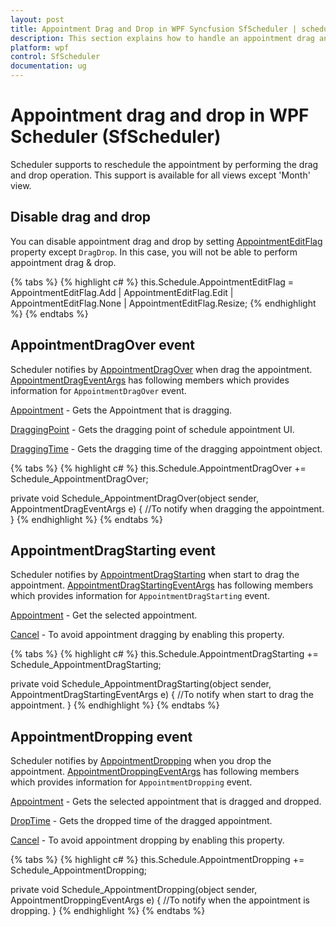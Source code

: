 ```yaml
---
layout: post
title: Appointment Drag and Drop in WPF Syncfusion SfScheduler | scheduler
description: This section explains how to handle an appointment drag and drop in WPF SfScheduler. Also, expalin about events in which used in drag and drop.
platform: wpf
control: SfScheduler
documentation: ug
---
```

# Appointment drag and drop in WPF Scheduler (SfScheduler)
Scheduler supports to reschedule the appointment by performing the drag and drop operation. This support is available for all views except 'Month' view.

## Disable drag and drop
You can disable appointment drag and drop by setting [AppointmentEditFlag](https://help.syncfusion.com/cr/wpf/Syncfusion.SfScheduler.WPF~Syncfusion.UI.Xaml.Scheduler.SfScheduler~AppointmentEditFlag.html) property except `DragDrop`. In this case, you will not be able to perform appointment drag & drop.

{% tabs %}
{% highlight c# %}
this.Schedule.AppointmentEditFlag = AppointmentEditFlag.Add | AppointmentEditFlag.Edit | AppointmentEditFlag.None | AppointmentEditFlag.Resize;
{% endhighlight %}
{% endtabs %}

## AppointmentDragOver event
Scheduler notifies by [AppointmentDragOver](https://help.syncfusion.com/cr/wpf/Syncfusion.SfScheduler.WPF~Syncfusion.UI.Xaml.Scheduler.SfScheduler~AppointmentDragOver_EV.html) when drag the appointment. [AppointmentDragEventArgs](https://help.syncfusion.com/cr/wpf/Syncfusion.SfScheduler.WPF~Syncfusion.UI.Xaml.Scheduler.AppointmentDragEventArgs.html) has following members which provides information for `AppointmentDragOver` event.

[Appointment](https://help.syncfusion.com/cr/wpf/Syncfusion.SfScheduler.WPF~Syncfusion.UI.Xaml.Scheduler.AppointmentDragEventArgs~Appointment.html) - Gets the Appointment that is dragging.

[DraggingPoint](https://help.syncfusion.com/cr/wpf/Syncfusion.SfScheduler.WPF~Syncfusion.UI.Xaml.Scheduler.AppointmentDragEventArgs~DraggingPoint.html) - Gets the dragging point of schedule appointment UI.

[DraggingTime](https://help.syncfusion.com/cr/wpf/Syncfusion.SfScheduler.WPF~Syncfusion.UI.Xaml.Scheduler.AppointmentDragEventArgs~DraggingTime.html) - Gets the dragging time of the dragging appointment object.

{% tabs %}
{% highlight c# %}
this.Schedule.AppointmentDragOver += Schedule_AppointmentDragOver;

 private void Schedule_AppointmentDragOver(object sender, AppointmentDragEventArgs e)
        {
            //To notify when dragging the appointment.
        }
{% endhighlight %}
{% endtabs %}

## AppointmentDragStarting event
Scheduler notifies by [AppointmentDragStarting](https://help.syncfusion.com/cr/wpf/Syncfusion.SfScheduler.WPF~Syncfusion.UI.Xaml.Scheduler.SfScheduler~AppointmentDragStarting_EV.html) when start to drag the appointment. 
[AppointmentDragStartingEventArgs](https://help.syncfusion.com/cr/wpf/Syncfusion.SfScheduler.WPF~Syncfusion.UI.Xaml.Scheduler.AppointmentDragStartingEventArgs.html) has following members which provides information for `AppointmentDragStarting` event.

[Appointment](https://help.syncfusion.com/cr/wpf/Syncfusion.SfScheduler.WPF~Syncfusion.UI.Xaml.Scheduler.AppointmentDragStartingEventArgs~Appointment.html) - Get the selected appointment.

[Cancel](https://docs.microsoft.com/en-us/dotnet/api/system.componentmodel.canceleventargs.cancel?view=netcore-3.1) - To avoid appointment dragging by enabling this property.

{% tabs %}
{% highlight c# %}
this.Schedule.AppointmentDragStarting += Schedule_AppointmentDragStarting;

private void Schedule_AppointmentDragStarting(object sender, AppointmentDragStartingEventArgs e)
        {
            //To notify when start to drag the appointment.
        }
{% endhighlight %}
{% endtabs %}

## AppointmentDropping event
Scheduler notifies by [AppointmentDropping](https://help.syncfusion.com/cr/wpf/Syncfusion.SfScheduler.WPF~Syncfusion.UI.Xaml.Scheduler.SfScheduler~AppointmentDropping_EV.html) when you drop the appointment.
 [AppointmentDroppingEventArgs](https://help.syncfusion.com/cr/wpf/Syncfusion.SfScheduler.WPF~Syncfusion.UI.Xaml.Scheduler.AppointmentDroppingEventArgs.html) has following members which provides information for `AppointmentDropping` event.

[Appointment](https://help.syncfusion.com/cr/wpf/Syncfusion.SfScheduler.WPF~Syncfusion.UI.Xaml.Scheduler.AppointmentDroppingEventArgs~Appointment.html) - Gets the selected appointment that is dragged and dropped.

[DropTime](https://help.syncfusion.com/cr/wpf/Syncfusion.SfScheduler.WPF~Syncfusion.UI.Xaml.Scheduler.AppointmentDroppingEventArgs~DropTime.html) - Gets the dropped time of the dragged appointment.

[Cancel](https://docs.microsoft.com/en-us/dotnet/api/system.componentmodel.canceleventargs.cancel?view=netcore-3.1) - To avoid appointment dropping by enabling this property.

{% tabs %}
{% highlight c# %}
this.Schedule.AppointmentDropping += Schedule_AppointmentDropping;

  private void Schedule_AppointmentDropping(object sender, AppointmentDroppingEventArgs e)
        {
            //To notify when the appointment is dropping.
        }
{% endhighlight %}
{% endtabs %}